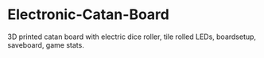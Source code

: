 # Electronic-Catan-Board
3D printed catan board with electric dice roller, tile rolled LEDs, boardsetup, saveboard, game stats.
